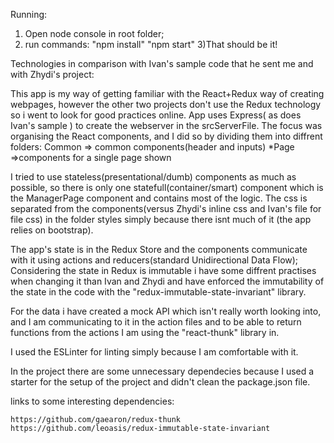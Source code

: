 Running:

1) Open node console in root folder;
2) run commands: "npm install"
		 "npm start"
3)That should be it!

Technologies in comparison with Ivan's sample code that he sent me and with Zhydi's project:

This app is my way of getting familiar with the React+Redux way of creating webpages, however the other two projects
don't use the Redux technology so i went to look for good practices online.
App uses Express( as does Ivan's sample ) to create the webserver in the srcServerFile.
The focus was organising the React components, 
and I did so by dividing them into diffrent folders: Common => common components(header and inputs)
						     *Page =>components for a single page shown

I tried to use stateless(presentational/dumb) components as much as possible, so there is only one statefull(container/smart)
component which is the ManagerPage component and contains most of the logic.
The css is separated from the components(versus Zhydi's inline css and Ivan's file for file css) in the folder styles simply because there isnt much of it (the app relies on bootstrap).

The app's state is in the Redux Store and the components communicate with it using actions and reducers(standard Unidirectional Data Flow);
Considering the state in Redux is immutable i have some diffrent practises when changing it than Ivan and Zhydi and have 
enforced the immutability of the state in the code with the "redux-immutable-state-invariant" library.

For the data i have created a mock API which isn't really worth looking into, and I am communicating to it in the action files 
and to be able to return functions from the actions I am using the "react-thunk" library in.

I used the ESLinter for linting simply because I am comfortable with it.

In the project there are some unnecessary dependecies because I used a starter for the setup of the project and didn't 
clean the package.json file.

links to some interesting dependencies:

	https://github.com/gaearon/redux-thunk
	https://github.com/leoasis/redux-immutable-state-invariant
